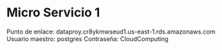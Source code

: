 # Micro Servicio 1

Punto de enlace: dataproy.cr8ykmwseud1.us-east-1.rds.amazonaws.com
Usuario maestro: postgres
Contraseña: CloudComputing
